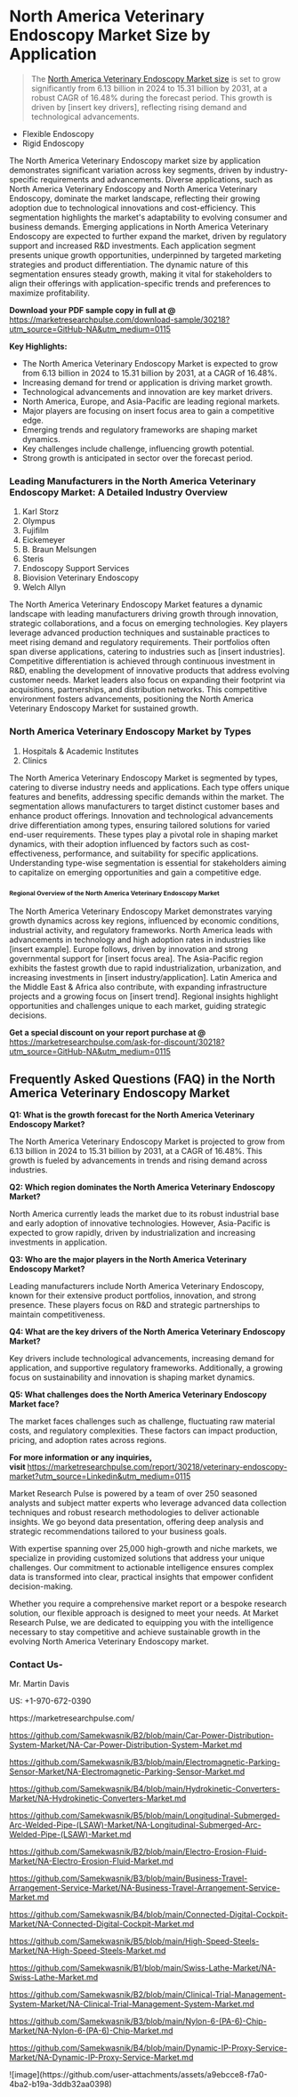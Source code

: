 <h1>North America Veterinary Endoscopy Market&nbsp;Size by Application</h1><blockquote><p>The <a href="https://marketresearchpulse.com/download-sample/30218?utm_source=GitHub-NA&amp;utm_medium=0115">North America Veterinary Endoscopy Market size</a> is set to grow significantly from 6.13 billion in 2024 to 15.31 billion by 2031, at a robust CAGR of 16.48% during the forecast period. This growth is driven by [insert key drivers], reflecting rising demand and technological advancements.</p></blockquote><ul><li>Flexible Endoscopy <li> Rigid Endoscopy</li></ul><p>The North America Veterinary Endoscopy market size by application demonstrates significant variation across key segments, driven by industry-specific requirements and advancements. Diverse applications, such as North America Veterinary Endoscopy and North America Veterinary Endoscopy, dominate the market landscape, reflecting their growing adoption due to technological innovations and cost-efficiency. This segmentation highlights the market's adaptability to evolving consumer and business demands. Emerging applications in North America Veterinary Endoscopy are expected to further expand the market, driven by regulatory support and increased R&D investments. Each application segment presents unique growth opportunities, underpinned by targeted marketing strategies and product differentiation. The dynamic nature of this segmentation ensures steady growth, making it vital for stakeholders to align their offerings with application-specific trends and preferences to maximize profitability.</p><p><strong>Download your PDF sample copy in full at @ </strong><a href="https://marketresearchpulse.com/download-sample/30218?utm_source=GitHub-NA&amp;utm_medium=0115">https://marketresearchpulse.com/download-sample/30218?utm_source=GitHub-NA&amp;utm_medium=0115</a></p><p><strong>Key Highlights: </strong></p><ul><li>The North America Veterinary Endoscopy Market is expected to grow from 6.13 billion in 2024 to 15.31 billion by 2031, at a CAGR of 16.48%.</li><li>Increasing demand for trend or application is driving market growth.</li><li>Technological advancements and innovation are key market drivers.</li><li>North America, Europe, and Asia-Pacific are leading regional markets.</li><li>Major players are focusing on insert focus area to gain a competitive edge.</li><li>Emerging trends and regulatory frameworks are shaping market dynamics.</li><li>Key challenges include challenge, influencing growth potential.</li><li>Strong growth is anticipated in sector over the forecast period.</li></ul><h3>Leading Manufacturers in the North America Veterinary Endoscopy Market: A Detailed Industry Overview</h3><ol><li>Karl Storz</li><li>Olympus</li><li>Fujifilm</li><li>Eickemeyer</li><li>B. Braun Melsungen</li><li>Steris</li><li>Endoscopy Support Services</li><li>Biovision Veterinary Endoscopy</li><li>Welch Allyn</li></ol><div class="flex max-w-full flex-col flex-grow"><div class="min-h-8 text-message flex w-full flex-col items-end gap-2 whitespace-normal break-words [.text-message+&amp;]:mt-5" dir="auto" data-message-author-role="assistant" data-message-id="fd8432e4-4910-450d-b182-61b7bfb0a01f" data-message-model-slug="gpt-4o"><div class="flex w-full flex-col gap-1 empty:hidden first:pt-[3px]"><div class="markdown prose w-full break-words dark:prose-invert light"><p>The North America Veterinary Endoscopy Market features a dynamic landscape with leading manufacturers driving growth through innovation, strategic collaborations, and a focus on emerging technologies. Key players leverage advanced production techniques and sustainable practices to meet rising demand and regulatory requirements. Their portfolios often span diverse applications, catering to industries such as [insert industries]. Competitive differentiation is achieved through continuous investment in R&amp;D, enabling the development of innovative products that address evolving customer needs. Market leaders also focus on expanding their footprint via acquisitions, partnerships, and distribution networks. This competitive environment fosters advancements, positioning the North America Veterinary Endoscopy Market for sustained growth.</p></div></div></div></div><h3>North America Veterinary Endoscopy Market by Types</h3><ol><li>Hospitals & Academic Institutes <li> Clinics</li></ol><div class="flex max-w-full flex-col flex-grow"><div class="min-h-8 text-message flex w-full flex-col items-end gap-2 whitespace-normal break-words [.text-message+&amp;]:mt-5" dir="auto" data-message-author-role="assistant" data-message-id="084470be-0bb7-4664-bddf-5156b4f41249" data-message-model-slug="gpt-4o-mini"><div class="flex w-full flex-col gap-1 empty:hidden first:pt-[3px]"><div class="markdown prose w-full break-words dark:prose-invert light"><p>The North America Veterinary Endoscopy Market is segmented by types, catering to diverse industry needs and applications. Each type offers unique features and benefits, addressing specific demands within the market. The segmentation allows manufacturers to target distinct customer bases and enhance product offerings. Innovation and technological advancements drive differentiation among types, ensuring tailored solutions for varied end-user requirements. These types play a pivotal role in shaping market dynamics, with their adoption influenced by factors such as cost-effectiveness, performance, and suitability for specific applications. Understanding type-wise segmentation is essential for stakeholders aiming to capitalize on emerging opportunities and gain a competitive edge.</p></div></div></div></div><h3><span style="font-size: 11px;">Regional Overview of the North America Veterinary Endoscopy Market</span></h3><div class="flex max-w-full flex-col flex-grow"><div class="min-h-8 text-message flex w-full flex-col items-end gap-2 whitespace-normal break-words [.text-message+&amp;]:mt-5" dir="auto" data-message-author-role="assistant" data-message-id="e9038762-ce64-4e30-91c9-9bd413514231" data-message-model-slug="gpt-4o-mini"><div class="flex w-full flex-col gap-1 empty:hidden first:pt-[3px]"><div class="markdown prose w-full break-words dark:prose-invert light"><p>The North America Veterinary Endoscopy Market demonstrates varying growth dynamics across key regions, influenced by economic conditions, industrial activity, and regulatory frameworks. North America leads with advancements in technology and high adoption rates in industries like [insert example]. Europe follows, driven by innovation and strong governmental support for [insert focus area]. The Asia-Pacific region exhibits the fastest growth due to rapid industrialization, urbanization, and increasing investments in [insert industry/application]. Latin America and the Middle East &amp; Africa also contribute, with expanding infrastructure projects and a growing focus on [insert trend]. Regional insights highlight opportunities and challenges unique to each market, guiding strategic decisions.</p></div></div></div></div><p><strong>Get a special discount on your report purchase at @ </strong><a href="https://marketresearchpulse.com/ask-for-discount/30218?utm_source=GitHub-NA&amp;utm_medium=0115">https://marketresearchpulse.com/ask-for-discount/30218?utm_source=GitHub-NA&amp;utm_medium=0115</a></p><h2>Frequently Asked Questions (FAQ) in the North America Veterinary Endoscopy Market</h2><p><strong>Q1: What is the growth forecast for the North America Veterinary Endoscopy Market?</strong></p><p>The North America Veterinary Endoscopy Market is projected to grow from 6.13 billion in 2024 to 15.31 billion by 2031, at a CAGR of 16.48%. This growth is fueled by advancements in trends and rising demand across industries.</p><p><strong>Q2: Which region dominates the North America Veterinary Endoscopy Market?</strong></p><p>North America currently leads the market due to its robust industrial base and early adoption of innovative technologies. However, Asia-Pacific is expected to grow rapidly, driven by industrialization and increasing investments in application.</p><p><strong>Q3: Who are the major players in the North America Veterinary Endoscopy Market?</strong></p><p>Leading manufacturers include North America Veterinary Endoscopy, known for their extensive product portfolios, innovation, and strong presence. These players focus on R&amp;D and strategic partnerships to maintain competitiveness.</p><p><strong>Q4: What are the key drivers of the North America Veterinary Endoscopy Market?</strong></p><p>Key drivers include technological advancements, increasing demand for application, and supportive regulatory frameworks. Additionally, a growing focus on sustainability and innovation is shaping market dynamics.</p><p><strong>Q5: What challenges does the North America Veterinary Endoscopy Market face?</strong></p><p>The market faces challenges such as challenge, fluctuating raw material costs, and regulatory complexities. These factors can impact production, pricing, and adoption rates across regions.</p><p><strong>For more information or any inquiries, visit&nbsp;</strong><a href="https://marketresearchpulse.com/report/30218/veterinary-endoscopy-market?utm_source=Linkedin&utm_medium=0115">https://marketresearchpulse.com/report/30218/veterinary-endoscopy-market?utm_source=Linkedin&utm_medium=0115</a></p><p>Market Research Pulse is powered by a team of over 250 seasoned analysts and subject matter experts who leverage advanced data collection techniques and robust research methodologies to deliver actionable insights. We go beyond data presentation, offering deep analysis and strategic recommendations tailored to your business goals.</p><p>With expertise spanning over 25,000 high-growth and niche markets, we specialize in providing customized solutions that address your unique challenges. Our commitment to actionable intelligence ensures complex data is transformed into clear, practical insights that empower confident decision-making.</p><p>Whether you require a comprehensive market report or a bespoke research solution, our flexible approach is designed to meet your needs. At Market Research Pulse, we are dedicated to equipping you with the intelligence necessary to stay competitive and achieve sustainable growth in the evolving North America Veterinary Endoscopy market.</p><h3><strong>Contact Us-</strong></h3><p>Mr. Martin Davis</p><p>US: +1-970-672-0390</p><p>https://marketresearchpulse.com/</p><p><a href="https://github.com/Samekwasnik/B2/blob/main/Car-Power-Distribution-System-Market/NA-Car-Power-Distribution-System-Market.md">https://github.com/Samekwasnik/B2/blob/main/Car-Power-Distribution-System-Market/NA-Car-Power-Distribution-System-Market.md</a></p><p><a href="https://github.com/Samekwasnik/B3/blob/main/Electromagnetic-Parking-Sensor-Market/NA-Electromagnetic-Parking-Sensor-Market.md">https://github.com/Samekwasnik/B3/blob/main/Electromagnetic-Parking-Sensor-Market/NA-Electromagnetic-Parking-Sensor-Market.md</a></p><p><a href="https://github.com/Samekwasnik/B4/blob/main/Hydrokinetic-Converters-Market/NA-Hydrokinetic-Converters-Market.md">https://github.com/Samekwasnik/B4/blob/main/Hydrokinetic-Converters-Market/NA-Hydrokinetic-Converters-Market.md</a></p><p><a href="https://github.com/Samekwasnik/B5/blob/main/Longitudinal-Submerged-Arc-Welded-Pipe-(LSAW)-Market/NA-Longitudinal-Submerged-Arc-Welded-Pipe-(LSAW)-Market.md">https://github.com/Samekwasnik/B5/blob/main/Longitudinal-Submerged-Arc-Welded-Pipe-(LSAW)-Market/NA-Longitudinal-Submerged-Arc-Welded-Pipe-(LSAW)-Market.md</a></p><p><a href="https://github.com/Samekwasnik/B2/blob/main/Electro-Erosion-Fluid-Market/NA-Electro-Erosion-Fluid-Market.md">https://github.com/Samekwasnik/B2/blob/main/Electro-Erosion-Fluid-Market/NA-Electro-Erosion-Fluid-Market.md</a></p><p><a href="https://github.com/Samekwasnik/B3/blob/main/Business-Travel-Arrangement-Service-Market/NA-Business-Travel-Arrangement-Service-Market.md">https://github.com/Samekwasnik/B3/blob/main/Business-Travel-Arrangement-Service-Market/NA-Business-Travel-Arrangement-Service-Market.md</a></p><p><a href="https://github.com/Samekwasnik/B4/blob/main/Connected-Digital-Cockpit-Market/NA-Connected-Digital-Cockpit-Market.md">https://github.com/Samekwasnik/B4/blob/main/Connected-Digital-Cockpit-Market/NA-Connected-Digital-Cockpit-Market.md</a></p><p><a href="https://github.com/Samekwasnik/B5/blob/main/High-Speed-Steels-Market/NA-High-Speed-Steels-Market.md">https://github.com/Samekwasnik/B5/blob/main/High-Speed-Steels-Market/NA-High-Speed-Steels-Market.md</a></p><p><a href="https://github.com/Samekwasnik/B1/blob/main/Swiss-Lathe-Market/NA-Swiss-Lathe-Market.md">https://github.com/Samekwasnik/B1/blob/main/Swiss-Lathe-Market/NA-Swiss-Lathe-Market.md</a></p><p><a href="https://github.com/Samekwasnik/B2/blob/main/Clinical-Trial-Management-System-Market/NA-Clinical-Trial-Management-System-Market.md">https://github.com/Samekwasnik/B2/blob/main/Clinical-Trial-Management-System-Market/NA-Clinical-Trial-Management-System-Market.md</a></p><p><a href="https://github.com/Samekwasnik/B3/blob/main/Nylon-6-(PA-6)-Chip-Market/NA-Nylon-6-(PA-6)-Chip-Market.md">https://github.com/Samekwasnik/B3/blob/main/Nylon-6-(PA-6)-Chip-Market/NA-Nylon-6-(PA-6)-Chip-Market.md</a></p><p><a href="https://github.com/Samekwasnik/B4/blob/main/Dynamic-IP-Proxy-Service-Market/NA-Dynamic-IP-Proxy-Service-Market.md">https://github.com/Samekwasnik/B4/blob/main/Dynamic-IP-Proxy-Service-Market/NA-Dynamic-IP-Proxy-Service-Market.md</a></p>
![image](https://github.com/user-attachments/assets/a9ebcce8-f7a0-4ba2-b19a-3ddb32aa0398)
